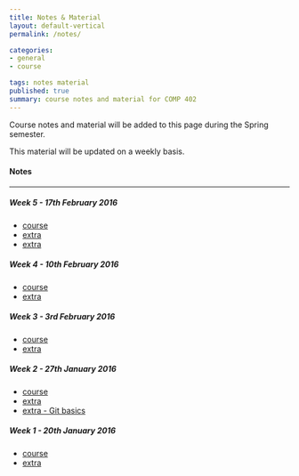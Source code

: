 ```yaml
---
title: Notes & Material
layout: default-vertical
permalink: /notes/

categories:
- general
- course

tags: notes material
published: true
summary: course notes and material for COMP 402
---
```


Course notes and material will be added to this page during the Spring semester.

This material will be updated on a weekly basis.

#### Notes

***

##### Week 5 - 17th February 2016
  * [course](/assets/docs/402-Week5-2016.pdf)
  * [extra](/assets/docs/402-Week5-Extra-2016.pdf)
  * [extra](/assets/docs/402-Week5-ObjectOriented-2016.pdf)

##### Week 4 - 10th February 2016
  * [course](/assets/docs/402-Week4-2016.pdf)
  * [extra](/assets/docs/402-Week4-Extra-2016.pdf)

##### Week 3 - 3rd February 2016
  * [course](/assets/docs/402-Week3-2016.pdf)
  * [extra](/assets/docs/402-Week3-Extra-2016.pdf)

##### Week 2 - 27th January 2016
  * [course](/assets/docs/402-Week2-2016.pdf)
  * [extra](/assets/docs/402-Week2-Extra-2016.pdf)
  * [extra - Git basics](/assets/docs/git-basics.pdf)

##### Week 1 - 20th January 2016
  * [course](/assets/docs/402-Week1-2016.pdf)
  * [extra](/assets/docs/402-Week1-Extra-2016.pdf)
